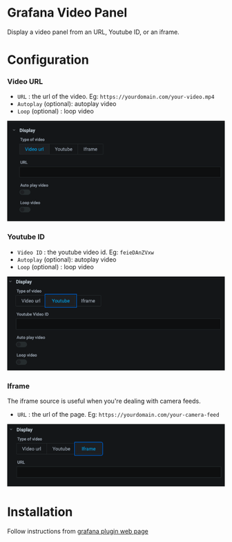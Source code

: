 # Grafana Video Panel
Display a video panel from an URL, Youtube ID, or an iframe.

# Configuration

### Video URL 
-  `URL` : the url of the video. Eg: `https://yourdomain.com/your-video.mp4`
-  `Autoplay` (optional): autoplay video
-  `Loop` (optional) : loop video

![screenshot](src/screenshots/video.png)

### Youtube ID 
-  `Video ID` : the youtube video id. Eg: `feieDAnZVxw`
-  `Autoplay` (optional): autoplay video
-  `Loop` (optional) : loop video

![screenshot](src/screenshots/youtube.png)

### Iframe 
The iframe source is useful when you're dealing with camera feeds.
-  `URL` : the url of the page. Eg: `https://yourdomain.com/your-camera-feed`

![screenshot](src/screenshots/iframe.png)

# Installation
Follow instructions from [grafana plugin web page](https://grafana.com/grafana/plugins/video-panel/installation)